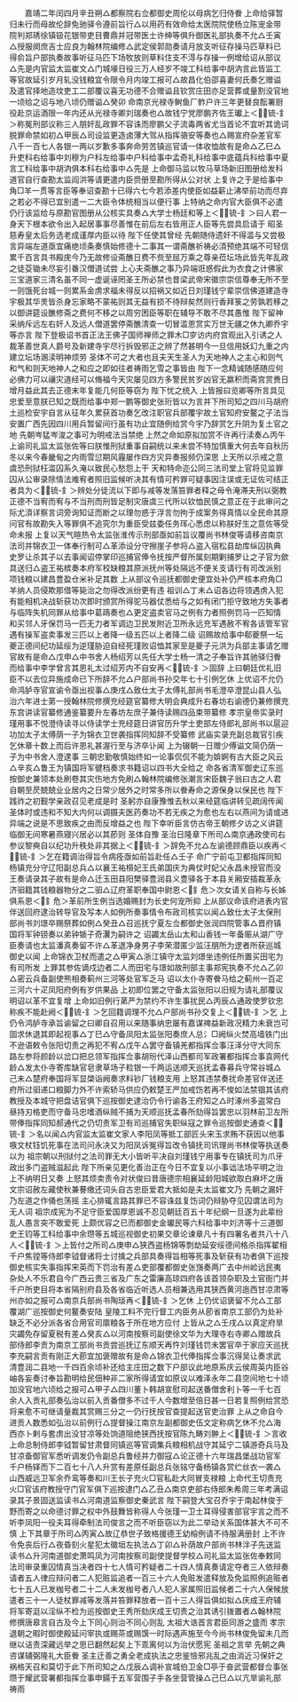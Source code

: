 <!-- { "loadSidebar": true } -->
　　嘉靖二年闰四月辛丑朔△都察院右佥都御史周伦以母病乞归侍餋  上命给驿暂归未行而母故伦辞免驰驿令遵前旨行△以用药有效命给太医院院使杨立陈宠金带院判郑琇徐镇钑花银带吏目曹鼎并冠带医士许绅等俱升御医礼部执奏不允△壬寅△授服阕庶吉士应良为翰林院编修△武定侯郭勋奏请月放支听征存操马匹草料已得俞旨户部执奏故事听征马匹下场牧放则草料住支不淂与存操一例增给诏从部议△先是内官监太监崔文△门城壕日役三万人经岁不竣工科给事中胡汭言此皆监工等官故延引岁月轧没钱粮宜令限令月内竣工报可△故昌化伯邵喜妻何氏奏乞赠谥及遣官择地造坟吏工二部覆议喜无功德不合赠谥且钦赏庄田亦足营葬或量割没官地一顷给之诏与地八顷仍赠谥△癸卯  命南京光禄寺鲥鱼厂鲊户许三年更替良酝署厨役赴京运酒限一年内还从光禄寺卿刘瑞奏也△故钱宁党廖鹏齐佐王瓛上＜锍-釒＞称冤刑部议称三人朋奸乱政罪不容诛而廖鹏父子流毒两省尤当首论不宜听其诡词脱罪命禁如初△甲辰△司设监更造卤薄大驾从指挥骆安等奏也△赐宣府杂差官军八千一百七人各银一两以岁歉多事奔命劳苦镇巡官请一体收恤故有是命△乙巳△升吏科右给事中刘穆为户科左给事中户科给事中孟奇礼科给事中底蕴兵科给事中夏言工科给事中胡汭俱本科右给事中△先是  上命御马监以牧马草场新旧图册给发科道官自行查勘太监阎洪等请更遣内臣赍册至勘所得从公对状  上复许之于是给事中角□羊一贯等言臣等奉诏查勘十已得六七今若添差内使臣如益薪止沸举前功而尽弃之若必不得已宜别遣一二大臣令体统相当以便行事  上特纳之命内官大臣俱不必遣仍行该监给与原勘官图册从公核实具奏△大学士杨廷和等上＜锍-釒＞曰人君一身天下根本欲令出入起居事事尽善惟在前后左右皆用正人臣等先尝具启请于  昭圣慈寿皇太后务选老成谨厚内臣以待  陛下任使其曾经  先朝随侍遗奸不得滥与又尝极言异端左道亟宜痛绝顷条奏慎始修德十二事其一谓斋醮祈祷必湏预绝其端不可轻信累千百言具书殿庑今乃无故修设斋醮日费不赀至屈万乘之尊亲莅坛场此皆先年乱政之徒芟锄未尽妄引番汉僧道试尝  上心夫斋醮之事乃异端诳惑假此为衣食之计佛家三宝道家三清名虽不同一虚诞诬罔圣王所必禁也昔梁武帝宋徽宗崇信尊奉无所不至一则饿死台城一则累系金虏求福未得反以招祸又如近日刘瑾钱宁辈崇信佛道建造寺宇极其华羙皆杀身忘家略不蒙祐则其无益有损不待辩矣然则行香拜箓之劳孰若移之以御讲筵设醮修斋之费何不移之以周穷困臣等职在辅导不敢不尽其愚惟  陛下留神采纳斥远左右奸人及远人僧道罢停斋醮清查一切冒滥恩赏实万世无疆之休九卿乔宇等亦言  陛下登极诏书首正法王佛子国师禅师之罪木□穸访内府宫观出入引诱之人裁革善世真人爵号及新建寺宇尽行拆毁邪正之辨了然甚明今一旦信用妖幻九重之内建立坛场溷渎明神烦劳  圣体不可之大者也且夫天生圣人为天地神人之主心和则气和气和则天地神人之和应之即如往者祷雨乞雪之事皆由  陛下一念精诚随感随应何必佛力可以禳灾道经可以脩福今天灾屡见四方多警民贫岁凶官无嬴积而斋宫赏赉日增月益此其去正德末年复能几何臣等窃为  陛下忧之统入  上皆报曰览卿等所言具见忠爱至意朕已知之既而给事中郑一鹏等御史张珩皆以为言并下所司知之四川马胡府土巡检安宇自言从征年久累获首功奏乞改注职官兵部覆宇故土官知府安鳌之子法当安置广西先因四川用兵暂留间行虽有功止宜随例给赏今宇乃辞赏乞升阴为复土官之地  先朝岑猛岑浚之事可为明戒法当禁绝  上然之命如原拟加赏不许再行渎奏△丙午  上谕司礼监太监张佐等曰朕惟刑狱重事自嗣统以来未尝不特加慎重大何去年自秋历冬以来今春畿甸之内雨雪愆期风霾屡作四方灾异奏报频仍深思  上天所以示戒之意虞恐刑狱枉滥囚系久淹以致民心愁怨上干  天和特命迩公同三法司堂上官将见监罪囚从公审录除情法难宥者照旧监候听决其有情可矜罪可疑事因注误或无证佐可结正者具为＜锍-釒＞辨处分徒流以下即与减等发落笞罪者释之毋令淹滞夫刑以弼教正德不当宥而宥与不当刑而刑皆足制灾唐虞三代所以钦恤民慎之意正在于此审问之际尤湏详察言词旁询知证而断之以理勿惑于浮言勿拘于成案务得真情以全民命其原问官有故勘失入等罪俱不追究尔为重臣受兹委任务珲心悉虑以称朕好生之意佐等受命未报  上复以天气暄热令太监张淮传示刑部亟如前旨议覆尚书林俊等请移咨南京法司并锦衣卫一体奉行制可△革添设分守擦崖子参将△盗入宿松县劫库纵囚执典史罗让杀其子以去事闻诏停掌印巡捕官俸令抚按严督所属刻期剿捕罗让之子官为歛具送归△盗王祐槟奏本府军校缺粮其原派抚州等处隔远不便关支请行有司改派别项钱粮以建昌豊盈仓米补足其数  上从部议令巡抚都御史便宜处补仍严核本府角□羊纳人员侵欺那借等毙治之勿得改派纷更有违  祖训△丁未△诏各边将领遇虏入犯有能相机决战斩获功次即时颁赏所得驼马器仗悉给与之如有闭门拒守致地方失事者与临阵失机同罪从给事中葛鴊奏也△更定盗卖官马之例有力者照例罚马一匹知情和买邻人牙保罚马一匹无力者军调边卫民发附近卫所永远充军遇赦不宥各该管军官遇有操军盗卖事发三匹以上者降一级五匹以上者降二级  诏赐故给事中郗夔祭一坛夔正德间纪功延绥为逆瑾胁迫自经死瑾败诏恤其家至是夔子元洪为兵部主事请乞赠官故有是命△戊申△中书舍人杨绍芳以先任大学士杨一清之子奉旨许其驰驿归餋而给事中李学曾言其恩礼太过绍芳内不自安再＜锍-釒＞固辞  上曰朝廷优礼旧臣不以去位异施成命已下所辞不允△户部尚书孙交年七十引例乞休  上优诏不允仍命鸿胪寺官宣谕令亟出视事△庚戌△致仕太子太傅礼部尚书毛澄卒澄昆山县人弘治六年进士苐一授翰林院修撰充经筵官纂修大明会典成升右春坊右谕德仍兼修撰充东宫讲读官纂修通鉴纂要升左春坊左庶子兼侍读赐四品束带纂修  孝宗皇帝实录时瑾用事不悦澄侍读寻以侍读学士充经筵日讲官历升学士吏部左侍郎礼部尚书以扈迎功加太子太傅荫一子为锦衣卫世袭指挥同知辞不受纂修  武庙实录充副总裁官引疾乞休章十数上而后许恩礼甚渥行至与济卒讣闻  上为辍朝一日赠少傅谥文简仍荫一子为中书舍人澄逮事  三朝忠勤敬慎始终如一论事侃侃不能为媕婀有古大臣之风云△辛亥△鲁王为镇国将军徤档奏求书籍诏以四书大全给之  命各省清军御史辽东巡按御史兼领本处刷卷其灾伤地方免刷△翰林院编修张潮言宋臣魏子翁曰古之人君自朝至昃兢兢业业居内之日常少居外之时常多所以餋寿命之源保身以保民也  陛下践祚之初觐学亲政召见老成是时  圣躬亦自康豫惟去秋以来经筵临讲转见疏阔传闻  圣体时或违和不知大内何以调摄夫医药奏功不若无疾之为愈也左右以燕间为请或进异端之说是不思致疾之由而反增益之也  陛下幸听臣言仿古帝王朝修夕访之义讲筵临御无间寒暑燕寝兴居必以其莭则  圣体自豫  圣治日隆章下所司△南京通政使司右参议黎奭自以纪功升秩处非其据上＜锍-釒＞辞免不允△左谕德顾鼎臣以疾再＜锍-釒＞乞在籍调治得旨令病痊亟如前旨赴任△壬子  命广宁前屯卫都指挥同知杨镇充分守辽阳副总兵△以襄王祐櫍妃王氏弟国庆为典仗时妃父永昌未授官而没王奏请录其子故有是命△迁玉田县阳樊驿豊润县义豊驿各于本县关厢安插裁革永济驲籍其钱粮器物分之二驲△辽府革职奉国中尉恩＜釒危＞次女请关自称与长姊俱系恩＜釒危＞革前所生例当选婚赐封为长史何宠所抑  上从部议命该府进表内官伴送回府逮治转导官及写本人如例所奏事情令布政司核实以闻△致仕太子太保刑部尚书刘璟卒赐祭葬如例△癸丑△召巡抚宁夏左佥都御史张润四院管事△晋府镇国将军钟铹奏以弟钟锧子奇瀷为嗣许之  诏蠲太岳山太和山香钱一年备赈从湖广守臣奏请也太监潘真奏留不许△革退净身男子李荣潜匿少监汪朋所为逻者所获巡城御史以闻  上命锦衣卫杖而遣之△甲寅△浙江镇守太监刘璟坐违例任所置买田宅为有司所发  上罪其参佐谪戍边者二人而田宅与璟如故刑部主事郑宪执奏不允△乙卯△密云兵备副使熊相奏蓟州三河等处官军乏马  诏以太仆寺寄餋马给之蓟州一百疋三河六十疋凤阳府例有岁供果品  上初即位罢之守备太监张阳以旧规为请礼部覆议明诏以革不宜复增  上命如旧例行苐严为禁约不许生事扰民△丙辰△通政使罗钦忠称疾不能赴阙＜锍-釒＞乞回籍调理不允△户部尚书孙交复上＜锍-釒＞乞  上仍令鸿胪寺承旨谕留之曰卿自召用以来随事纳忠屡有嘉谋禆益新政况精力未衰岂可固求休退其即起视事△丁巳△守备凤阳太监张阳奏庶人总氵□阙纵火焚高墙铁门出不逊语敕令张阳切责之再犯不宥△戊午△罢守备镇羌都指挥佥事汪泽分守大同东路左参将颜龄以岔口把总领军指挥佥事胡玢代泽山西都司军政署都指挥佥事袁网代龄△发太仆寺寄库缺官皂隶草场子粒银一千两运送顺天巡抚孟春募兵守常谷城△己未△楚府奉国将军显棨诣阙奏求料钞厂钱粮支用  上怒其违禁奏扰命差官伴送还府所过驲递口粮脚力外不许索轿马供应仍敕楚王严加戒饬若再不悛如法禁锢其该府教授及本城守把盘诘官俱下巡按御史逮治仍令行谕各王府知之△时涿州多盗常白昼持刃格吏而守备马忠嗜酒纵贼不捕为天顺巡抚孟春所劾得旨罢忠以羽林前卫左所带俸指挥同知郝通代之仍切责军卫有司巡捕官失职纵寇之罪令巡按御史通查＜锍-釒＞名以闻△内官监太监崔文家人李阳凤等抵工部匠头宋玉求贿不获因以他事嗾文杖钰饥死事在法司问永决又为阳凤诉冤得旨改令镇抚司讯理尚书林俊等执送奏以为  祖宗朝以刑狱付之法司罪无大小皆听平决自刘瑾钱宁用事专在镇抚司为爪牙政出多门盗贼滋起此  陛下所亲见更化善治正在今日不宜复以小事诎法场平明之治  上不纳明日又奏  上怒其烦卖责令对状俊曰昔唐德宗相襄延龄阳城欲取白麻坏之唐文宗诏赦左藏使秋兼謩缴还词头自古忠臣爱君大抵如是夫太监崔文乃  先朝之漏奸乃左道之作俑也荡摇  主心排辄言路其罪已不容诛兹复饬词仍辩胁夺见囚谓法司为无人词  祖宗成宪为不足守臣爱国厚恩诚不忍见朝廷百五十年纪纲一旦遂为此辈纷乱人愚言突不敢爱死  上颇优容之已而都御史金瓛民等六科给事中刘济等十三道御史王钧等工科给事中余瓒等五城巡视御史初果交章论谏章凡十有四署名者共八十八人＜锍-釒＞上皆付之所司△庚申△狭西盗杨锦等剽劫延安绥德间格杀指挥翟相千户焦镗等侍郎李钺督诸将士讨擒之兵部具奏得旨相等死事及斩获有功者俱下巡按御史核实失事指挥宋英而下罚治有差△吏部覆都御史张嵿奏两广去中州崄远民夷杂处人不乐君自今广西云贵三省及广东之雷廉高琼四府各该首领杂职及土官衙门并千户所吏目将本省隔别府县及各省临近听选人员相兼选用其狭西黄河迤西甘凉肃等州亦如之报可△南京兵部尚书陶琰再＜锍-釒＞乞休  上仍优诏褒留不允△工部覆湖广巡按御史何鳌奏安陆  皇陵工料不完行督工内臣务从莭省南京工部仍为处补缺乏不必分派各省合用官司廪粮各于所在地方应付  上皆从之△壬戌△以真定府旱灾蠲免存留夏税有差△癸亥△以河南按察司副使徐文华为大理寺右寺卿△赠故兵部侍郎李贡为南京工部尚书贡尝巡抚辽东顺天再忤刘瑾钱罚未罢官卒于家应天巡抚李充嗣言贡有刚正大莭宜加褒赠故有是命△锦衣卫代俸指挥佥事沉得吴让奏求武清豊润二县地一千四百余顷补还给主庄田之数下户部议此地原系庆云侯周英内臣谷岫各妄奏讨奉旨勘明给民佃种非二家所得请宜如原议以难泽永年二县空间地七十顷加没官地六顷给之报可△甲子△四川董卜韩胡宣慰司起送番僧舍利卜等一千七百余人入贡礼部奏弘治以前入贡番僧多不过千人今数增至倍日甚一日若复照例给赏恐将来愈不可继请量裁其赏赐三分之一仍行抚按官查提起送官吏治罪  上从之命自今进贡人数悉如弘治以前例行△提督操江南京左副都御史伍文定称病乞休不允△海西亦卜剌与套虏出没甘凉等处饷道阻绝狭西抚按官陈九畴刘翀上＜锍-釒＞言收  上命总制侍郎李钺暂留甘肃督同镇巡等官调集兵粮相机战守其延宁二镇游奇兵马及甘凉备御官军悉听调发仍令副总兵鲁经并力御寇△论正德十六年瑞昌堡战功官军千户杨铎而下二百七十八人升赏有差原任副总兵张铭守备杨镇各赏纻丝衣一袭△山西威远卫军余乔鸾等奏和川王长子充火□官私赴大同冒支禄粮  上命代王切责充火□官该府教授守门官军俱下巡按逮门△乙丑△南京吏部右侍郎朱希周三年考满诏录其子景固送监读书△河南道监察御史秦武言  陛下嗣登大宝召乔宇于南起林俊于野而寄之以命德讨罪之权中外鼓舞皆称得人今张瑾一卫士耳得侵害部官宇言之而不听李凤阳一役夫耳得牵制法司俊言之而不听臣窃以为此二举动关系国体甚大不可不慎  上下其章于所司△丙寅△故辽恭世子致格援德王幼榕例请不待服满册封  上不许令免丧后行△夜昏刻火星犯太徽垣左执法△丁卯△补荫故户部尚书林泮子先送监读书△升河南道御史萧鸣凤为河南按察司副使提督学校△司礼监太监张佐奉敕同法司审录重囚情真当决者四十七人情可矜疑者二十四人情真奏请定夺者三人依辩奏请者五人律应辩问者二人犯赃监追者一百三十六人免赃发遣释放及免监照例追赃者七十五人已发枷号者二十二人未发枷号者八人犯人家属照旧监候者二十六人保候放遣者三十一人徒杖罪减等发落并笞罪释放者一百十三人得旨俱如拟△庆成王府辅将军寄涏以淫纵不检为巡按御史王秀所劾庆成王切责之治其诱引拨置者△翰林院修撰唐皋言自古及今上下同心则治不同心则乱  太祖大诰首言君臣同游之盛而  孝宗退朝之暇时御使殿延问宰执或赐茶或赐馔一时际遇声施至今今尚书林俊免留未几而继以诘责深藏远举之思已翻然起矣上下乖离何以为治伏愿宪  圣祖之言举  先朝之典咨谋辅弼隆礼大臣餋  圣主迁善之勇全老成执法之忠鉴憸邪兆乱之由消近习保奸之祸格天召和莫切于此下所司知之△戊辰△调补宣城伯卫金□亭于奋武营都督佥事张瓒于耀武营署都指挥佥事申鍚于五军营围子手各坐营管操△己巳△以亢旱谕礼部祷雨
